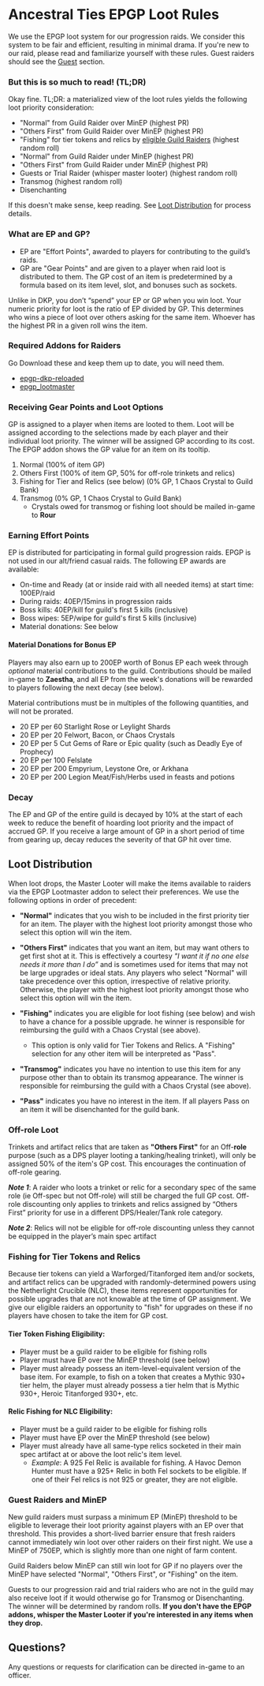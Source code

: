 # Ancestral Ties EPGP Loot Rules
We use the EPGP loot system for our progression raids. We consider this system to be fair and efficient, resulting in minimal drama.
If you're new to our raid, please read and familiarize yourself with these rules. Guest raiders should see the [Guest](#guests) section.

### But this is so much to read! (TL;DR)
Okay fine. TL;DR: a materialized view of the loot rules yields the following loot priority consideration:
* "Normal" from Guild Raider over MinEP (highest PR)
* "Others First" from Guild Raider over MinEP (highest PR)
* "Fishing" for tier tokens and relics by [eligible Guild Raiders](#fishing) (highest random roll)
* "Normal" from Guild Raider under MinEP (highest PR)
* "Others First" from Guild Raider under MinEP (highest PR)
* Guests or Trial Raider (whisper master looter) (highest random roll)
* Transmog (highest random roll)
* Disenchanting

If this doesn't make sense, keep reading. See [Loot Distribution](#distrib) for process details.

### What are EP and GP?
* EP are "Effort Points", awarded to players for contributing to the guild’s raids. 
* GP are "Gear Points" and are given to a player when raid loot is distributed to them. The GP cost of an item is predetermined by a formula based on its item level, slot, and bonuses such as sockets. 

Unlike in DKP, you don’t “spend” your EP or GP when you win loot. Your numeric priority for loot is the ratio of EP divided by GP. This determines who wins a piece of loot over others asking for the same item. Whoever has the highest PR in a given roll wins the item. 

### Required Addons for Raiders
Go Download these and keep them up to date, you will need them. 
* [epgp-dkp-reloaded](https://mods.curse.com/addons/wow/epgp-dkp-reloaded)
* [epgp_lootmaster](https://mods.curse.com/addons/wow/epgp_lootmaster)

### Receiving Gear Points and Loot Options
GP is assigned to a player when items are looted to them. Loot will be assigned according to the selections made by each player and their individual loot priority. The winner will be assigned GP according to its cost. The EPGP addon shows the GP value for an item on its tooltip.
 
1. Normal (100% of item GP)
2. Others First (100% of item GP, 50% for off-role trinkets and relics)
3. Fishing for Tier and Relics (see below) (0% GP, 1 Chaos Crystal to Guild Bank)
4. Transmog (0% GP, 1 Chaos Crystal to Guild Bank)
    * Crystals owed for transmog or fishing loot should be mailed in-game to **Rour**

### Earning Effort Points 
EP is distributed for participating in formal guild progression raids. EPGP is not used in our alt/friend casual raids. The following EP awards are available:
* On-time and Ready (at or inside raid with all needed items) at start time: 100EP/raid
* During raids: 40EP/15mins in progression raids
* Boss kills: 40EP/kill for guild's first 5 kills (inclusive)
* Boss wipes: 5EP/wipe for guild's first 5 kills (inclusive)
* Material donations: See below

#### Material Donations for Bonus EP
Players may also earn up to 200EP worth of Bonus EP each week through _optional_ material contributions to the guild. Contributions should be mailed in-game to **Zaestha**, and all EP from the week's donations will be rewarded to players following the next decay (see below).

Material contributions must be in multiples of the following quantities, and will not be prorated.
* 20 EP per 60 Starlight Rose or Leylight Shards
* 20 EP per 20 Felwort, Bacon, or Chaos Crystals
* 20 EP per 5 Cut Gems of Rare or Epic quality (such as Deadly Eye of Prophecy)
* 20 EP per 100 Felslate
* 20 EP per 200 Empyrium, Leystone Ore, or Arkhana
* 20 EP per 200 Legion Meat/Fish/Herbs used in feasts and potions
 
### Decay
The EP and GP of the entire guild is decayed by 10% at the start of each week to reduce the benefit of hoarding loot priority and the impact of accrued GP. If you receive a large amount of GP in a short period of time from gearing up, decay reduces the severity of that GP hit over time.

## <a name="distrib"></a>Loot Distribution
When loot drops, the Master Looter will make the items available to raiders via the EPGP Lootmaster addon to select their preferences. We use the following options in order of precedent:

* **"Normal"** indicates that you wish to be included in the first priority tier for an item. The player with the highest loot priority amongst those who select this option will win the item.  

* **"Others First"** indicates that you want an item, but may want others to get first shot at it. This is effectively a courtesy _"I want it if no one else needs it more than I do”_ and is sometimes used for items that may not be large upgrades or ideal stats. Any players who select "Normal" will take precedence over this option, irrespective of relative priority. Otherwise, the player with the highest loot priority amongst those who select this option will win the item.

* **"Fishing"** indicates you are eligible for loot fishing (see below) and wish to have a chance for a possible upgrade. he winner is responsible for reimbursing the guild with a Chaos Crystal (see above).
    * This option is only valid for Tier Tokens and Relics. A "Fishing" selection for any other item will be interpreted as "Pass". 

* **"Transmog"** indicates you have no intention to use this item for any purpose other than to obtain its transmog appearance. The winner is responsible for reimbursing the guild with a Chaos Crystal (see above). 

* **"Pass"** indicates you have no interest in the item. If all players Pass on an item it will be disenchanted for the guild bank.

### Off-role Loot

Trinkets and artifact relics that are taken as **"Others First"** for an Off-__role__ purpose (such as a DPS player looting a tanking/healing trinket), will only be assigned 50% of the item's GP cost. This encourages the continuation of off-role gearing.

***Note 1***: A raider who loots a trinket or relic for a secondary spec of the same role (ie Off-spec but not Off-role) will still be charged the full GP cost. Off-role discounting only applies to trinkets and relics assigned by “Others First” priority for use in a different DPS/Healer/Tank role category. 

***Note 2***: Relics will not be eligible for off-role discounting unless they cannot be equipped in the player’s main spec artifact

### <a name="fishing"></a>Fishing for Tier Tokens and Relics
Because tier tokens can yield a Warforged/Titanforged item and/or sockets, and artifact relics can be upgraded with randomly-determined powers using the Netherlight Crucible (NLC), these items represent opportunities for possible upgrades that are not knowable at the time of GP assignment. We give our eligible raiders an opportunity to "fish" for upgrades on these if no players have chosen to take the item for GP cost. 

#### Tier Token Fishing Eligibility:
* Player must be a guild raider to be eligible for fishing rolls
* Player must have EP over the MinEP threshold (see below)
* Player must already possess an item-level-equivalent version of the base item. For example, to fish on a token that creates a Mythic 930+ tier helm, the player must already possess a tier helm that is Mythic 930+, Heroic Titanforged 930+, etc.
#### Relic Fishing for NLC Eligibility:
* Player must be a guild raider to be eligible for fishing rolls
* Player must have EP over the MinEP threshold (see below)
* Player must already have all same-type relics socketed in their main spec artifact at or above the loot relic's item level. 
    * *Example*: A 925 Fel Relic is available for fishing. A Havoc Demon Hunter must have a 925+ Relic in both Fel sockets to be eligible. If one of their Fel relics is not 925 or greater, they are not eligible.

### <a name="guests"></a>Guest Raiders and MinEP
New guild raiders must surpass a minimum EP (MinEP) threshold to be eligible to leverage their loot priority against players with an EP over that threshold. This provides a short-lived barrier ensure that fresh raiders cannot immediately win loot over other raiders on their first night. We use a MinEP of 750EP, which is slightly more than one night of farm content.

Guild Raiders below MinEP can still win loot for GP if no players over the MinEP have selected "Normal", "Others First", or "Fishing" on the item.

Guests to our progression raid and trial raiders who are not in the guild may also receive loot if it would otherwise go for Transmog or Disenchanting. The winner will be determined by random rolls. **If you don't have the EPGP addons, whisper the Master Looter if you're interested in any items when they drop.**

## Questions?
Any questions or requests for clarification can be directed in-game to an officer.
